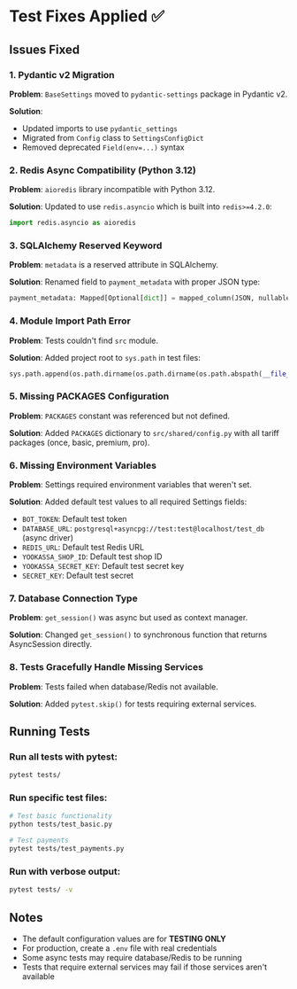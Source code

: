 # Test Fixes Applied ✅

## Issues Fixed

### 1. Pydantic v2 Migration
**Problem**: `BaseSettings` moved to `pydantic-settings` package in Pydantic v2.

**Solution**: 
- Updated imports to use `pydantic_settings`
- Migrated from `Config` class to `SettingsConfigDict`
- Removed deprecated `Field(env=...)` syntax

### 2. Redis Async Compatibility (Python 3.12)
**Problem**: `aioredis` library incompatible with Python 3.12.

**Solution**: Updated to use `redis.asyncio` which is built into `redis>=4.2.0`:
```python
import redis.asyncio as aioredis
```

### 3. SQLAlchemy Reserved Keyword
**Problem**: `metadata` is a reserved attribute in SQLAlchemy.

**Solution**: Renamed field to `payment_metadata` with proper JSON type:
```python
payment_metadata: Mapped[Optional[dict]] = mapped_column(JSON, nullable=True, default=None)
```

### 4. Module Import Path Error
**Problem**: Tests couldn't find `src` module.

**Solution**: Added project root to `sys.path` in test files:
```python
sys.path.append(os.path.dirname(os.path.dirname(os.path.abspath(__file__))))
```

### 5. Missing PACKAGES Configuration
**Problem**: `PACKAGES` constant was referenced but not defined.

**Solution**: Added `PACKAGES` dictionary to `src/shared/config.py` with all tariff packages (once, basic, premium, pro).

### 6. Missing Environment Variables
**Problem**: Settings required environment variables that weren't set.

**Solution**: Added default test values to all required Settings fields:
- `BOT_TOKEN`: Default test token
- `DATABASE_URL`: `postgresql+asyncpg://test:test@localhost/test_db` (async driver)
- `REDIS_URL`: Default test Redis URL
- `YOOKASSA_SHOP_ID`: Default test shop ID
- `YOOKASSA_SECRET_KEY`: Default test secret key
- `SECRET_KEY`: Default test secret

### 7. Database Connection Type
**Problem**: `get_session()` was async but used as context manager.

**Solution**: Changed `get_session()` to synchronous function that returns AsyncSession directly.

### 8. Tests Gracefully Handle Missing Services
**Problem**: Tests failed when database/Redis not available.

**Solution**: Added `pytest.skip()` for tests requiring external services.

## Running Tests

### Run all tests with pytest:
```bash
pytest tests/
```

### Run specific test files:
```bash
# Test basic functionality
python tests/test_basic.py

# Test payments
pytest tests/test_payments.py
```

### Run with verbose output:
```bash
pytest tests/ -v
```

## Notes

- The default configuration values are for **TESTING ONLY**
- For production, create a `.env` file with real credentials
- Some async tests may require database/Redis to be running
- Tests that require external services may fail if those services aren't available
